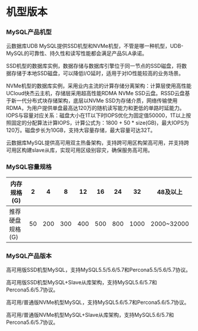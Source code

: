 # 机型版本



### MySQL产品机型

云数据库UDB MySQL提供SSD机型和NVMe机型，不管是哪一种机型，UDB-MySQL的可靠性、持久性和读写性能都会满足产品SLA承诺。

SSD机型的数据库实例，数据存储与数据库引擎位于同一节点的SSD磁盘，将数据存储于本地SSD磁盘，可以降低I/O延时，适用于对IO性能较高的业务场景。

NVMe机型的数据库实例，采用业内主流的计算存储分离架构：计算层使用高性能UCloud快杰云主机，存储层采用超高性能RDMA NVMe SSD云盘。RSSD云盘基于新一代分布式块存储架构，底层以NVMe SSD为存储介质，网络传输使用RDMA，为用户提供单盘最高达120万的随机读写能力和更低的单路时延能力。IOPS与容量对应关系：磁盘大小在1T以下时IOPS优化为固定值50000，1T以上按照固定的分配算法计算IOPS，计算公式为：1800 + 50 * size(GB)，最大IOPS为120万。磁盘步长为10GB，支持大容量存储，最大容量可达32T。

云数据库MySQL提供高可用双主热备架构，支持跨可用区构架高可用，并支持跨可用区构建slave从库，实现可用区级别容灾，确保服务高可用。


### MySQL容量规格

| 内存规格(G)    | 2  | 4   | 8   | 12  | 16  | 24  | 32   | 48及以上 |
| --------- | -- | --- | --- | --- | --- | --- | ---- | ----- |
| 推荐硬盘规格(G) | 50 | 200 | 300 | 400 | 500 | 800 | 1000 | 2000~32000  |

### MySQL产品版本

高可用版SSD机型MySQL，支持MySQL5.5/5.6/5.7和Percona5.5/5.6/5.7协议。

高可用版SSD机型MySQL+Slave从库架构，支持MySQL5.6/5.7和Percona5.6/5.7协议。

高可用/普通版NVMe机型MySQL，支持MySQL5.6/5.7和Percona5.6/5.7协议。

高可用/普通版NVMe机型MySQL+Slave从库架构，支持MySQL5.6/5.7和Percona5.6/5.7协议。
